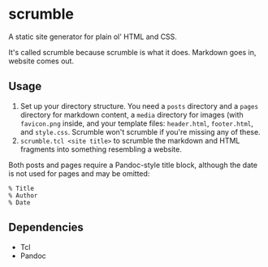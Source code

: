 # scrumble

A static site generator for plain ol' HTML and CSS.

It's called scrumble because scrumble is what it does. Markdown goes in,
website comes out.

## Usage

1. Set up your directory structure. You need a `posts` directory and a `pages`
directory for markdown content, a `media` directory for images (with
`favicon.png` inside, and your template files: `header.html`, `footer.html`,
and `style.css`. Scrumble won't scrumble if you're missing any of these.
2. `scrumble.tcl <site title>` to scrumble the markdown and HTML fragments into
something resembling a website.

Both posts and pages require a Pandoc-style title block, although the date is
not used for pages and may be omitted:

    % Title
    % Author
    % Date

## Dependencies

* Tcl
* Pandoc
